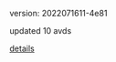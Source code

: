 version: 2022071611-4e81

updated 10 avds

[details](https://github.com/0x74f917491bfa7ebfa379/ali_avd_db/blob/master/change_log/2022/07/16/11/4e81.txt)